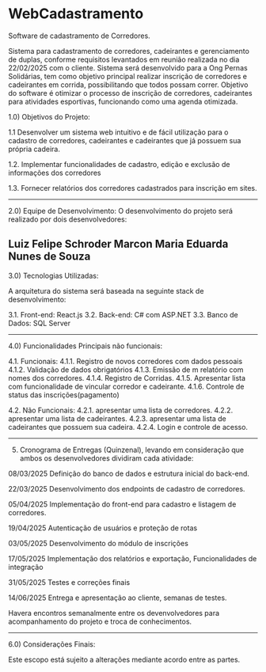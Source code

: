 # WebCadastramento
Software de cadastramento de Corredores. 

Sistema para cadastramento de corredores, cadeirantes e gerenciamento de duplas, conforme requisitos levantados em reunião realizada no dia 22/02/2025 com o cliente.
Sistema será desenvolvido para a Ong Pernas Solidárias, tem como objetivo principal realizar inscrição de corredores e cadeirantes em corrida, possibilitando que todos possam correr. 
Objetivo do software é otimizar o processo de inscrição de corredores, cadeirantes para atividades esportivas, funcionando como uma agenda otimizada.

1.0) Objetivos do Projeto:

1.1 Desenvolver um sistema web intuitivo e de fácil utilização para o cadastro de corredores, cadeirantes e cadeirantes que já possuem sua própria cadeira.

1.2. Implementar funcionalidades de cadastro, edição e exclusão de informações dos corredores

1.3. Fornecer relatórios dos corredores cadastrados para inscrição em sites. 

-----
2.0) Equipe de Desenvolvimento:
O desenvolvimento do projeto será realizado por dois desenvolvedores:

Luiz Felipe Schroder Marcon
Maria Eduarda Nunes de Souza
-----
3.0) Tecnologias Utilizadas:

A arquitetura do sistema será baseada na seguinte stack de desenvolvimento:

3.1. Front-end: React.js
3.2. Back-end: C# com ASP.NET
3.3. Banco de Dados: SQL Server

-----
4.0) Funcionalidades Principais não funcionais:

4.1. Funcionais:
4.1.1. Registro de novos corredores com dados pessoais
4.1.2. Validação de dados obrigatórios
4.1.3. Emissão de m relatório com nomes dos corredores. 
4.1.4. Registro de Corridas.
4.1.5. Apresentar lista com funcionalidade de vincular corredor e cadeirante.
4.1.6. Controle de status das inscrições(pagamento)

4.2.  Não Funcionais:
4.2.1. apresentar uma lista de corredores.
4.2.2. apresentar uma lista de cadeirantes.
4.2.3. apresentar uma lista de cadeirantes que possuem sua cadeira. 
4.2.4. Login e controle de acesso.

-----
5. Cronograma de Entregas (Quinzenal), levando em consideração que ambos os desenvolvedores dividiram cada atividade:

08/03/2025
Definição do banco de dados e estrutura inicial do back-end.

22/03/2025
Desenvolvimento dos endpoints de cadastro de corredores.

05/04/2025
Implementação do front-end para cadastro e listagem de corredores.

19/04/2025
Autenticação de usuários e proteção de rotas

03/05/2025
Desenvolvimento do módulo de inscrições

17/05/2025
Implementação dos relatórios e exportação, Funcionalidades de integração

31/05/2025
Testes e correções finais

14/06/2025
Entrega e apresentação ao cliente, semanas de testes.


Havera encontros semanalmente entre os devenvolvedores para acompanhamento do projeto e troca de conhecimentos.


-----
6.0) Considerações Finais:

Este escopo está sujeito a alterações mediante acordo entre as partes. 
